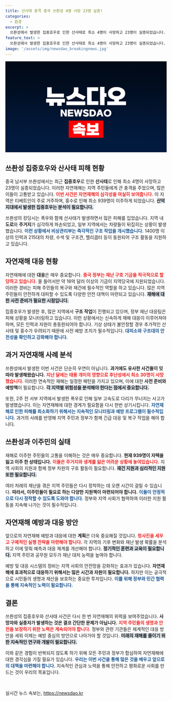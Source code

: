 ```yaml
---
title: 산사태 충격 중국 쓰촨성 4명 사망 23명 실종!
categories:
  - 환경
excerpt: >
  쓰촨성에서 발생한 집중호우로 인한 산사태로 최소 4명이 사망하고 23명이 실종되었습니다. 지역 주민들을 대피시키기 위한 대규모 구조 작업이 시작되었지만 피해는 갈수록 심각해지고 있습니다.
feature_text: >
  쓰촨성에서 발생한 집중호우로 인한 산사태로 최소 4명이 사망하고 23명이 실종되었습니다. 지역 주민들을 대피시키기 위한 대규모 구조 작업이 시작되었지만 피해는 갈수록 심각해지고 있습니다.
image: '/assets/img/newsdao_breakingnews.jpg'
---
```


<p><img src="/assets/img/newsdao_breakingnews.jpg" alt="cryptoinkorea 속보" /></p>

<h2>쓰촨성 집중호우와 산사태 피해 현황</h2>

<p data-ke-size="size16">중국 남서부 쓰촨성에서는 최근 <b>집중호우</b>로 인한 <b>산사태</b>로 인해 최소 4명이 사망하고 23명이 실종되었습니다. 이러한 자연재해는 지역 주민들에게 큰 충격을 주었으며, 많은 이들이 고통받고 있습니다. <b><span style="color: #ee2323;">이번 사건은 자연재해의 심각성을 여실히 보여줍니다.</span></b> 이 지역은 티베트인이 주로 거주하며, 홍수로 인해 최소 939명이 이주하게 되었습니다. <b><span style="background-color: #21538527;">산악 지대에서 발생한 집중호우는 분석이 필요합니다.</span></b></p>

<p data-ke-size="size16">쓰촨성의 캉딩시는 폭우와 함께 산사태가 발생하면서 많은 피해를 입었습니다. 지역 내 <b>도로</b>와 <b>주거지</b>가 심각하게 파손되었고, 일부 지역에서는 차량들이 뒤집히는 상황이 발생했습니다. <b><span style="color: #1a5490;">이런 상황에서 비상관리부는 즉각적인 구조 작업을 개시했습니다.</span></b> 1400명 이상의 인력과 215대의 차량, 수색 및 구조견, 헬리콥터 등이 동원되어 구조 활동을 지원하고 있습니다.</p>

<h2>자연재해 대응 현황</h2>

<p data-ke-size="size16">자연재해에 대한 <b>대응</b>은 매우 중요합니다. <b><span style="color: #ee2323;">중국 정부는 재난 구호 기금을 적극적으로 할당하고 있습니다.</span></b> 올 들어서만 약 16억 달러 이상의 기금이 지역당국에 지원되었습니다. 이러한 경비는 피해 주민들의 복구와 재건에 필수적인 역할을 하고 있습니다. 많은 지역 주민들이 안전하게 대피할 수 있도록 다양한 안전 대책이 마련되고 있습니다. <b><span style="background-color: #21538527;">재해에 대한 사전 준비가 필요한 시점입니다.</span></b></p>

<p data-ke-size="size16">집중호우가 발생한 후, 많은 지역에서 <b>구조 작업</b>이 진행되고 있으며, 정부 재난 대응팀은 피해 상황을 모니터링하고 있습니다. 이런 상황에서는 신속하게 재해 대응이 이루어져야 하며, 모든 인력과 자원이 총동원되어야 합니다. 기상 상태가 불안정할 경우 추가적인 산사태 및 홍수가 우려되기 때문에 사전 예방 조치가 필수적입니다. <b><span style="color: #1a5490;">대피소와 구조대의 안전성을 확인하고 강화해야 합니다.</span></b></p>

<h2>과거 자연재해 사례 분석</h2>

<p data-ke-size="size16">쓰촨성에서 발생한 이번 사건은 단순히 우연이 아닙니다. <b>과거에도 유사한 사건들이 잇따라 발생해왔습니다.</b> <b><span style="color: #ee2323;">지난 달에는 태풍 개미의 영향으로 후난성에서 최소 30명이 사망했습니다.</span></b> 이러한 연속적인 재해는 일정한 패턴을 가지고 있으며, 이에 대한 <b>사전 준비와 예방책</b>이 필요합니다. <b><span style="background-color: #21538527;">각 지역별 위험성을 분석해야 한다는 점에서 중요합니다.</span></b></p>

<p data-ke-size="size16">또한, 2주 전 서부 지역에서 발생한 폭우로 인해 일부 고속도로 다리가 무너지는 사고가 발생했습니다. 이는 자연재해에 대한 경계가 필요함을 다시 한번 상기시킵니다. <b><span style="color: #1a5490;">자연재해로 인한 피해를 최소화하기 위해서는 지속적인 모니터링과 예방 프로그램이 필수적입니다.</span></b> 과거의 사례를 반영해 지역 주민과 정부가 함께 긴급 대응 및 복구 작업을 해야 합니다.</p>

<h2>쓰촨성과 이주민의 실태</h2>

<p data-ke-size="size16">재해로 이주한 주민들의 고통을 이해하는 것은 매우 중요합니다. <b>현재 939명이 자택을 잃고 이주 한 상태입니다.</b> <b><span style="color: #ee2323;">이들은 주거지와 생계를 잃은 어려운 상황에 놓여있습니다.</span></b> 지역 사회의 지원과 함께 정부 차원의 구호 활동이 필요합니다. <b><span style="background-color: #21538527;">재건 지원과 심리적인 지원 또한 필요합니다.</span></b></p>

<p data-ke-size="size16">여러 차례의 재난을 겪은 지역 주민들은 다시 정착하는 데 오랜 시간이 걸릴 수 있습니다. <b>따라서, 이주민들이 필요로 하는 다양한 지원책이 마련되어야 합니다.</b> <b><span style="color: #1a5490;">이들이 안정적으로 다시 정착할 수 있도록 도와야 합니다.</span></b> 정부와 지역 사회가 협력하여 이러한 지원 활동을 지속해 나가는 것이 필수적입니다.</p>

<h2>자연재해 예방과 대응 방안</h2>

<p data-ke-size="size16">앞으로의 자연재해 예방과 대응에 대한 <b>계획</b>은 더욱 중요해질 것입니다. <b><span style="color: #ee2323;">청사진을 세우고 구체적인 실행 전략을 마련해야 합니다.</span></b> 각 지역의 기후 변화와 재난 발생 확률을 분석하고 이에 맞춰 예측과 대응 체계를 개선해야 합니다. <b><span style="background-color: #21538527;">정기적인 훈련과 교육이 필요합니다.</span></b> 지역 주민과 공무원 모두가 재난 대처 능력을 높여야 합니다.</p>

<p data-ke-size="size16">예방 및 대응 시스템의 정비는 지역 사회의 안전망을 강화하는 효과가 있습니다. <b>자연재해에 효과적으로 대응하기 위해서는 많은 시간과 자원이 필요합니다.</b> 하지만 이는 궁극적으로 시민들의 생명과 재산을 보호하는 중요한 투자입니다. <b><span style="color: #1a5490;">이를 위해 정부와 민간 협력을 통해 지속적인 노력이 필요합니다.</span></b></p>

<h2>결론</h2>

<p data-ke-size="size16">쓰촨성의 집중호우와 산사태 사건은 다시 한 번 자연재해의 위력을 보여주었습니다. <b>사망자와 실종자가 발생하는 것은 결코 간단한 문제가 아닙니다.</b> <b><span style="color: #ee2323;">지역 주민들의 생명과 안전을 보장하기 위한 노력은 계속되어야 합니다.</span></b> 정부와 관련 기관들은 체계적인 대응 방안을 세워 이제는 예방 중심의 방안으로 나아가야 할 것입니다. <b><span style="background-color: #21538527;">미래의 재해를 줄이기 위한 지속적인 연구와 개발이 필요합니다.</span></b></p>

<p data-ke-size="size16">이와 같은 경험이 반복되지 않도록 하기 위해 모든 주민과 정부가 합심하여 자연재해에 대한 경각심을 가질 필요가 있습니다. <b><span style="color: #1a5490;">우리는 이번 사건을 통해 많은 것을 배우고 앞으로의 대책을 마련해야 합니다.</span></b> 지속적인 관심과 노력을 통해 안전하고 평화로운 사회를 만드는 것이 우리의 목표입니다.</p>

<p data-ke-size="size16">&nbsp;</p>
실시간 뉴스 속보는, <a href="https://newsdao.kr" rel="dofollow">https://newsdao.kr</a>


